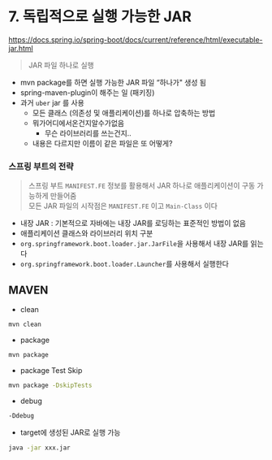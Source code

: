 # 7. 독립적으로 실행 가능한 JAR
https://docs.spring.io/spring-boot/docs/current/reference/html/executable-jar.html
> JAR 파일 하나로 실행  
- mvn package를 하면 실행 가능한 ​JAR 파일 “하나가"​ 생성 됨
- spring-maven-plugin이 해주는 일 (패키징)  
- 과거 `uber` jar 를 사용  
  - 모든 클래스 (의존성 및 애플리케이션)를 하나로 압축하는 방법
  - 뭐가어디에서온건지알수가없음
    - 무슨 라이브러리를 쓰는건지..
  - 내용은 다르지만 이름이 같은 파일은 또 어떻게?

### 스프링 부트의 전략
> 스프링 부트 `MANIFEST.FE` 정보를 활용해서 JAR 하나로 애플리케이션이 구동 가능하게 만들어줌  
> 모든 JAR 파일의 시작점은 `MANIFEST.FE` 이고 `Main-Class` 이다  
- 내장 JAR : 기본적으로 자바에는 내장 JAR를 로딩하는 ​표준적인 방법이 없음​
- 애플리케이션 클래스와 라이브러리 위치 구분
- `org.springframework.boot.loader.jar.JarFile`을 사용해서 내장 JAR를 읽는다
- `org.springframework.boot.loader.Launcher`를 사용해서 실행한다

## MAVEN
- clean
```bash
mvn clean
```

- package
```bash
mvn package
```

- package Test Skip
```bash
mvn package -DskipTests
```

- debug
```bash
-Ddebug
```

- target에 생성된 JAR로 실행 가능
```bash
java -jar xxx.jar
```
